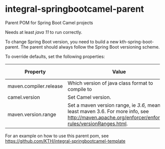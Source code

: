 # integral-springbootcamel-parent
Parent POM for Spring Boot Camel projects

Needs at least *java 11* to run correctly.

To change Spring Boot version, you need to build a new kth-spring-boot-parent.
The parent should always follow the Spring Boot versioning scheme.

To override defaults, set the following properties:

| Property               | Value                                            | Default value |
|------------------------|--------------------------------------------------|---------------|
| maven.compiler.release | Which version of java class format to compile to | 11            |
| camel.version          | Set Camel version.                               | 3.2.0          |
| maven.version.range    | Set a maven version range, ie *3.6,* means at least maven 3.6. For more info, see http://maven.apache.org/enforcer/enforcer-rules/versionRanges.html. | 3.6, |

For an example on how to use this parent pom, see https://github.com/KTH/integral-springbootcamel-template
